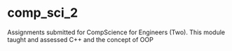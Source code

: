 # comp_sci_2
Assignments submitted for CompScience for Engineers (Two). This module taught and assessed C++ and the concept of OOP
